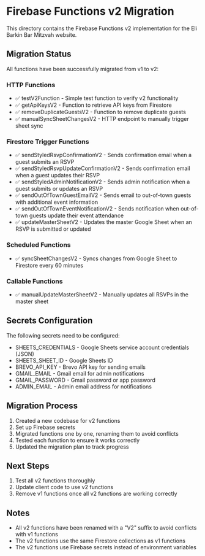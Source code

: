 # Firebase Functions v2 Migration

This directory contains the Firebase Functions v2 implementation for the Eli Barkin Bar Mitzvah website.

## Migration Status

All functions have been successfully migrated from v1 to v2:

### HTTP Functions
- ✅ testV2Function - Simple test function to verify v2 functionality
- ✅ getApiKeysV2 - Function to retrieve API keys from Firestore
- ✅ removeDuplicateGuestsV2 - Function to remove duplicate guests
- ✅ manualSyncSheetChangesV2 - HTTP endpoint to manually trigger sheet sync

### Firestore Trigger Functions
- ✅ sendStyledRsvpConfirmationV2 - Sends confirmation email when a guest submits an RSVP
- ✅ sendStyledRsvpUpdateConfirmationV2 - Sends confirmation email when a guest updates their RSVP
- ✅ sendStyledAdminNotificationV2 - Sends admin notification when a guest submits or updates an RSVP
- ✅ sendOutOfTownGuestEmailV2 - Sends email to out-of-town guests with additional event information
- ✅ sendOutOfTownEventNotificationV2 - Sends notification when out-of-town guests update their event attendance
- ✅ updateMasterSheetV2 - Updates the master Google Sheet when an RSVP is submitted or updated

### Scheduled Functions
- ✅ syncSheetChangesV2 - Syncs changes from Google Sheet to Firestore every 60 minutes

### Callable Functions
- ✅ manualUpdateMasterSheetV2 - Manually updates all RSVPs in the master sheet

## Secrets Configuration

The following secrets need to be configured:

- SHEETS_CREDENTIALS - Google Sheets service account credentials (JSON)
- SHEETS_SHEET_ID - Google Sheets ID
- BREVO_API_KEY - Brevo API key for sending emails
- GMAIL_EMAIL - Gmail email for admin notifications
- GMAIL_PASSWORD - Gmail password or app password
- ADMIN_EMAIL - Admin email address for notifications

## Migration Process

1. Created a new codebase for v2 functions
2. Set up Firebase secrets
3. Migrated functions one by one, renaming them to avoid conflicts
4. Tested each function to ensure it works correctly
5. Updated the migration plan to track progress

## Next Steps

1. Test all v2 functions thoroughly
2. Update client code to use v2 functions
3. Remove v1 functions once all v2 functions are working correctly

## Notes

- All v2 functions have been renamed with a "V2" suffix to avoid conflicts with v1 functions
- The v2 functions use the same Firestore collections as v1 functions
- The v2 functions use Firebase secrets instead of environment variables
